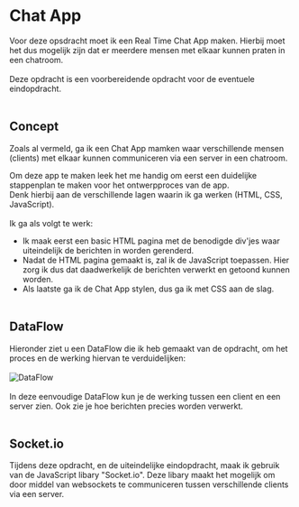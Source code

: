 # Chat App

Voor deze opsdracht moet ik een Real Time Chat App maken. Hierbij moet het dus mogelijk zijn dat er meerdere mensen met elkaar kunnen praten in een chatroom. 
<br><br>
Deze opdracht is een voorbereidende opdracht voor de eventuele eindopdracht.
<br><br>

## Concept

Zoals al vermeld, ga ik een Chat App mamken waar verschillende mensen (clients) met elkaar kunnen communiceren via een server in een chatroom.

Om deze app te maken leek het me handig om eerst een duidelijke stappenplan te maken voor het ontwerpproces van de app.
<br>
Denk hierbij aan de verschillende lagen waarin ik ga werken (HTML, CSS, JavaScript).
<br><br>
Ik ga als volgt te werk:
 - Ik maak eerst een basic HTML pagina met de benodigde div'jes waar uiteindelijk de berichten in worden gerenderd.
 - Nadat de HTML pagina gemaakt is, zal ik de JavaScript toepassen. Hier zorg ik dus dat daadwerkelijk de berichten verwerkt en getoond kunnen worden.
 - Als laatste ga ik de Chat App stylen, dus ga ik met CSS aan de slag.
<br><br>
## DataFlow

Hieronder ziet u een DataFlow die ik heb gemaakt van de opdracht, om het proces en de werking hiervan te verduidelijken:
<br><br>
![DataFlow](https://imgur.com/QuwAsjv.png)
<br><br>
In deze eenvoudige DataFlow kun je de werking tussen een client en een server zien. Ook zie je hoe berichten precies worden verwerkt.
<br><br>

## Socket.io

Tijdens deze opdracht, en de uiteindelijke eindopdracht, maak ik gebruik van de JavaScript libary "Socket.io". Deze libary maakt het mogelijk om door middel van websockets te communiceren tussen verschillende clients via een server. 




